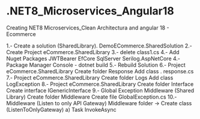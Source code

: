 # .NET8_Microservices_Angular18
Creating NET8 Microservices_Clean Architectura and angular 18 - Ecommerce

1.- Create a solution (SharedLibrary). DemoECommerce.SharedSolution
2.- Create Project eCommerce.SharedLibrary
3.- delete class1.cs
4.- Add Nuget Packages
	JWTBearer
	EfCore
	SqlServer
	Serilog.AspNetCore
4.- Package Manager Console
	- dotnet build
5.- Rebuild Solution
6.- Project eCommerce.SharedLibrary
	Create folder Response
	Add class . response.cs
7.- Project eCommerce.SharedLibrary
	Create folder Logs
	Add class LogException
8.- Project eCommerce.SharedLibrary
	Create folder Interface
	Create interface IGenericInterface
9.- Global Exception Middleware (Shared Library)
	Create folder Middleware
	Create file GlobalException.cs
10.- Middleware (Listen to only API Gateway)
	Middleware folder -> Create class (ListenToOnlyGateway)
	a) Task InvokeAsync
	
	
	


